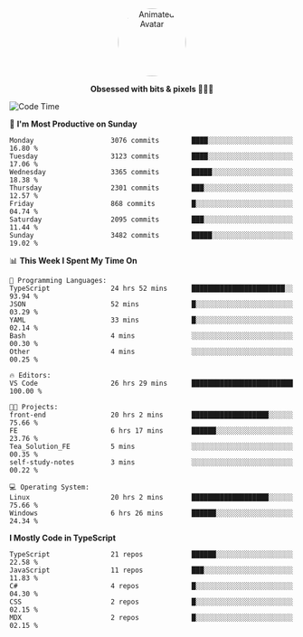
<div align="center">
  <img 
    src="https://i.postimg.cc/W1R4TF4j/d6kpuve-c97567cf-518b-4b86-a271-5c89d88d22f7.gif" 
    width="120" 
    height="120" 
    alt="Animated Avatar" 
    style="border-radius: 50%;" 
  />
  
  <strong>Obsessed with bits & pixels 🧑‍💻🎨</strong>
</div>


<!--
### 🛠️ Main Tech Stack

<div align="center">
  <img src="https://cdn.jsdelivr.net/gh/devicons/devicon/icons/javascript/javascript-original.svg" height="25" alt="JavaScript" />
  <img src="https://cdn.jsdelivr.net/gh/devicons/devicon/icons/react/react-original.svg" height="25" alt="React" />
  <img src="https://cdn.jsdelivr.net/gh/devicons/devicon/icons/cplusplus/cplusplus-original.svg" height="25" alt="C++" />
  <img src="https://cdn.jsdelivr.net/gh/devicons/devicon/icons/rust/rust-original.svg" height="25" alt="Rust" />
  <img src="https://cdn.jsdelivr.net/gh/devicons/devicon/icons/java/java-original.svg" height="25" alt="Java" />
  <img src="https://skillicons.dev/icons?i=mysql" height="25" alt="MySQL" />
  <img src="https://skillicons.dev/icons?i=pr" height="25" alt="Premiere Pro" />
</div> -->

<!--START_SECTION:waka-->
![Code Time](http://img.shields.io/badge/Code%20Time-2%2C503%20hrs%2022%20mins-blue)

📅 **I'm Most Productive on Sunday** 

```text
Monday                   3076 commits        ████░░░░░░░░░░░░░░░░░░░░░   16.80 % 
Tuesday                  3123 commits        ████░░░░░░░░░░░░░░░░░░░░░   17.06 % 
Wednesday                3365 commits        █████░░░░░░░░░░░░░░░░░░░░   18.38 % 
Thursday                 2301 commits        ███░░░░░░░░░░░░░░░░░░░░░░   12.57 % 
Friday                   868 commits         █░░░░░░░░░░░░░░░░░░░░░░░░   04.74 % 
Saturday                 2095 commits        ███░░░░░░░░░░░░░░░░░░░░░░   11.44 % 
Sunday                   3482 commits        █████░░░░░░░░░░░░░░░░░░░░   19.02 % 
```


📊 **This Week I Spent My Time On** 

```text
💬 Programming Languages: 
TypeScript               24 hrs 52 mins      ███████████████████████░░   93.94 % 
JSON                     52 mins             █░░░░░░░░░░░░░░░░░░░░░░░░   03.29 % 
YAML                     33 mins             █░░░░░░░░░░░░░░░░░░░░░░░░   02.14 % 
Bash                     4 mins              ░░░░░░░░░░░░░░░░░░░░░░░░░   00.30 % 
Other                    4 mins              ░░░░░░░░░░░░░░░░░░░░░░░░░   00.25 % 

🔥 Editors: 
VS Code                  26 hrs 29 mins      █████████████████████████   100.00 % 

🐱‍💻 Projects: 
front-end                20 hrs 2 mins       ███████████████████░░░░░░   75.66 % 
FE                       6 hrs 17 mins       ██████░░░░░░░░░░░░░░░░░░░   23.76 % 
Tea_Solution_FE          5 mins              ░░░░░░░░░░░░░░░░░░░░░░░░░   00.35 % 
self-study-notes         3 mins              ░░░░░░░░░░░░░░░░░░░░░░░░░   00.22 % 

💻 Operating System: 
Linux                    20 hrs 2 mins       ███████████████████░░░░░░   75.66 % 
Windows                  6 hrs 26 mins       ██████░░░░░░░░░░░░░░░░░░░   24.34 % 
```

**I Mostly Code in TypeScript** 

```text
TypeScript               21 repos            ██████░░░░░░░░░░░░░░░░░░░   22.58 % 
JavaScript               11 repos            ███░░░░░░░░░░░░░░░░░░░░░░   11.83 % 
C#                       4 repos             █░░░░░░░░░░░░░░░░░░░░░░░░   04.30 % 
CSS                      2 repos             █░░░░░░░░░░░░░░░░░░░░░░░░   02.15 % 
MDX                      2 repos             █░░░░░░░░░░░░░░░░░░░░░░░░   02.15 % 
```




<!--END_SECTION:waka-->
